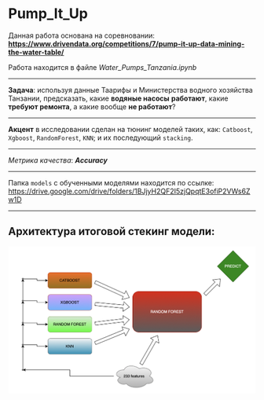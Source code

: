 # Pump_It_Up
    
Данная работа основана на соревновании: **https://www.drivendata.org/competitions/7/pump-it-up-data-mining-the-water-table/**

Работа находится в файле *Water_Pumps_Tanzania.ipynb*

---
    
**Задача**: используя данные Таарифы и Министерства водного хозяйства Танзании, предсказать, какие **водяные насосы** **работают**, какие **требуют ремонта**, а какие вообще **не работают**?
    
---
    
**Акцент** в исследовании сделан на тюнинг моделей таких, как: `Catboost`, `Xgboost`, `RandomForest`, `KNN`; и их последующий `stacking`.  
    
---   

*Метрика качества*: ***Accuracy***

---

Папка `models` с обученными моделями находится по ссылке: https://drive.google.com/drive/folders/1BJjyH2QF2I5zjQpqtE3ofiP2VWs6Zw1D
    
---

## Архитектура итоговой стекинг модели:

<img src='images/diagramma2.png' />
